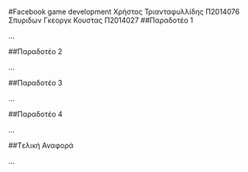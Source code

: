 #Facebook game development
Χρήστος Τριανταφυλλίδης
Π2014076
Σπυριδων Γκεοργκ Κουστας
Π2014027
##Παραδοτέο 1

...

##Παραδοτέο 2

…

##Παραδοτέο 3

...

##Παραδοτέο 4

...

##Tελική Αναφορά

...
